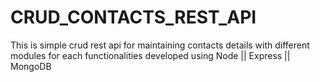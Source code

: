 # CRUD_CONTACTS_REST_API
This is simple crud rest api for maintaining contacts details with different modules for each functionalities developed using Node || Express || MongoDB
